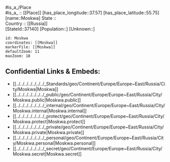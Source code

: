 ﻿---
location:
- 55.75
- 37.57
mapzoom:
- 7
- 12
mapmarker: city
type: City
tags:
- geo/City
SpocWebEntityId: 32606
isDeleted: false
confidential: public
has_id_wikidata: Q649
contains_the_administrative_territorial_entity:
- "[[_Standards/WikiData/WD~South-Eastern_Administrative_Okrug,121979]]"
- "[[_Standards/WikiData/WD~Konkovo_District,122788]]"
- "[[_Standards/WikiData/WD~Kuntsevo_District,155102]]"
- "[[_Standards/WikiData/WD~Central_Administrative_Okrug,190412]]"
- '[[_Standards/WikiData/WD~Troitsk,196691]]'
- '[[_Standards/WikiData/WD~Shcherbinka,198388]]'
- '[[_Standards/WikiData/WD~Zelenograd,207695]]'
- "[[_Standards/WikiData/WD~Eastern_Administrative_Okrug,307234]]"
- "[[_Standards/WikiData/WD~Beskudnikovsky_District,425824]]"
- "[[_Standards/WikiData/WD~Northern_Administrative_Okrug,462016]]"
- "[[_Standards/WikiData/WD~North-Eastern_Administrative_Okrug,462247]]"
- "[[_Standards/WikiData/WD~Southern_Administrative_Okrug,462377]]"
- "[[_Standards/WikiData/WD~South-Western_Administrative_Okrug,462400]]"
- "[[_Standards/WikiData/WD~Western_Administrative_Okrug,462475]]"
- "[[_Standards/WikiData/WD~North-Western_Administrative_Okrug,462490]]"
- "[[_Standards/WikiData/WD~Novomoskovsky_Administrative_Okrug,462497]]"
- "[[_Standards/WikiData/WD~Troitsky_Administrative_Okrug,462589]]"
- "[[_Standards/WikiData/WD~Moskovsky_Settlement,462784]]"
- "[[_Standards/WikiData/WD~Krylatskoye_District,474850]]"
- "[[_Standards/WikiData/WD~Solntsevo_District,486720]]"
- "[[_Standards/WikiData/WD~Tsaritsyno_District,508433]]"
- "[[_Standards/WikiData/WD~Vykhino-Zhulebino_District,533860]]"
- "[[_Standards/WikiData/WD~Kryukovo_District,587055]]"
- "[[_Standards/WikiData/WD~Shchukino_District,598088]]"
- "[[_Standards/WikiData/WD~Arbat_District,626920]]"
- "[[_Standards/WikiData/WD~Khoroshevo-Mnevniki_District,630277]]"
- "[[_Standards/WikiData/WD~Izmaylovo_District,635860]]"
- "[[_Standards/WikiData/WD~Kurkino_District,669235]]"
- "[[_Standards/WikiData/WD~Severny_District,780455]]"
- "[[_Standards/WikiData/WD~Preobrazhenskoye_District,842239]]"
- '[[_Standards/WikiData/WD~Vnukovo,861805]]'
- "[[_Standards/WikiData/WD~Khamovniki_District,862100]]"
- "[[_Standards/WikiData/WD~Zamoskvorechye_District,862107]]"
- "[[_Standards/WikiData/WD~Vostochnoye_Izmaylovo_District,944276]]"
- "[[_Standards/WikiData/WD~Filyovsky_Park_District,998027]]"
- "[[_Standards/WikiData/WD~Golovinsky_District,1017756]]"
- "[[_Standards/WikiData/WD~Veshnyaki_District,1019199]]"
- "[[_Standards/WikiData/WD~Cheryomushki_District,1112926]]"
- "[[_Standards/WikiData/WD~Lefortovo_District,1382617]]"
- "[[_Standards/WikiData/WD~Basmanny_District,1669860]]"
- "[[_Standards/WikiData/WD~Sokolniki_District,1935566]]"
- "[[_Standards/WikiData/WD~Maryino_District,1958176]]"
- "[[_Standards/WikiData/WD~Orekhovo-Borisovo_Severnoye_District,1962775]]"
- "[[_Standards/WikiData/WD~Gagarinsky_District,1962788]]"
- "[[_Standards/WikiData/WD~Chertanovo_Severnoye_District,1962799]]"
- "[[_Standards/WikiData/WD~Chertanovo_Tsentralnoye_District,1962823]]"
- "[[_Standards/WikiData/WD~Prospekt_Vernadskogo_District,1962831]]"
- "[[_Standards/WikiData/WD~Obruchevsky_District,1962988]]"
- "[[_Standards/WikiData/WD~Biryulyovo_Zapadnoye_District,1963002]]"
- "[[_Standards/WikiData/WD~Brateyevo_District,1963015]]"
- "[[_Standards/WikiData/WD~Mozhaysky_District,1963027]]"
- "[[_Standards/WikiData/WD~Nagatino-Sadovniki_District,1963039]]"
- "[[_Standards/WikiData/WD~Troparyovo-Nikulino_District,1963109]]"
- "[[_Standards/WikiData/WD~Zyablikovo_District,1963114]]"
- "[[_Standards/WikiData/WD~Yuzhnoye_Butovo_District,1963119]]"
- "[[_Standards/WikiData/WD~Tekstilshchiki_District,1963126]]"
- "[[_Standards/WikiData/WD~Nagorny_District,1963134]]"
- "[[_Standards/WikiData/WD~Kotlovka_District,1963145]]"
- "[[_Standards/WikiData/WD~Chertanovo_Yuzhnoye_District,1963154]]"
- "[[_Standards/WikiData/WD~Tyoply_Stan_District,1963160]]"
- "[[_Standards/WikiData/WD~Ryazansky_District,1963165]]"
- "[[_Standards/WikiData/WD~Severnoye_Butovo_District,1963171]]"
- "[[_Standards/WikiData/WD~Biryulyovo_Vostochnoye_District,1963176]]"
- "[[_Standards/WikiData/WD~Fili-Davydkovo_District,1963181]]"
- "[[_Standards/WikiData/WD~Moskvorechye-Saburovo_District,1963190]]"
- "[[_Standards/WikiData/WD~Ochakovo-Matveyevskoye_District,1963371]]"
- "[[_Standards/WikiData/WD~Danilovsky_District,1963381]]"
- "[[_Standards/WikiData/WD~Kapotnya_District,1963403]]"
- "[[_Standards/WikiData/WD~Yuzhnoportovy_District,1963417]]"
- "[[_Standards/WikiData/WD~Lyublino_District,1963431]]"
- "[[_Standards/WikiData/WD~Nagatinsky_Zaton_District,1963453]]"
- "[[_Standards/WikiData/WD~Nizhegorodsky_District,2008435]]"
- "[[_Standards/WikiData/WD~Zyuzino_District,2008454]]"
- "[[_Standards/WikiData/WD~Orekhovo-Borisovo_Yuzhnoye_District,2058744]]"
- "[[_Standards/WikiData/WD~Lomonosovsky_District,2059063]]"
- "[[_Standards/WikiData/WD~Donskoy_District,2216653]]"
- "[[_Standards/WikiData/WD~Presnensky_District,2320761]]"
- "[[_Standards/WikiData/WD~Dorogomilovo_District,2358875]]"
- "[[_Standards/WikiData/WD~Ramenki_District,2359096]]"
- "[[_Standards/WikiData/WD~Otradnoye_District,2360436]]"
- "[[_Standards/WikiData/WD~Yasenevo_District,2360561]]"
- "[[_Standards/WikiData/WD~Kuzminki_District,2360885]]"
- "[[_Standards/WikiData/WD~Molzhaninovsky_District,2361002]]"
- "[[_Standards/WikiData/WD~Butyrsky_District,2362908]]"
- "[[_Standards/WikiData/WD~Nekrasovka_District,2364279]]"
- "[[_Standards/WikiData/WD~Novo-Peredelkino_District,2364381]]"
- "[[_Standards/WikiData/WD~Sokolinaya_Gora_district,2364971]]"
- "[[_Standards/WikiData/WD~Perovo_District,2364993]]"
- "[[_Standards/WikiData/WD~Sviblovo_District,2365359]]"
- "[[_Standards/WikiData/WD~Golyanovo_District,2365753]]"
- "[[_Standards/WikiData/WD~Timiryazevsky_District,2365771]]"
- "[[_Standards/WikiData/WD~Akademichesky_District,2366010]]"
- "[[_Standards/WikiData/WD~Yuzhnoye_Medvedkovo_District,2366143]]"
- "[[_Standards/WikiData/WD~Rostokino_District,2366666]]"
- "[[_Standards/WikiData/WD~Khoroshyovsky_District,2366712]]"
- "[[_Standards/WikiData/WD~Vostochnoye_Degunino_District,2366730]]"
- "[[_Standards/WikiData/WD~Novokosino_District,2366748]]"
- "[[_Standards/WikiData/WD~Altufyevsky_District,2366768]]"
- "[[_Standards/WikiData/WD~Levoberezhny_District,2366787]]"
- "[[_Standards/WikiData/WD~Savyolovsky_District,2366807]]"
- "[[_Standards/WikiData/WD~Yuzhnoye_Tushino_District,2366829]]"
- "[[_Standards/WikiData/WD~Severnoye_Izmaylovo_District,2366853]]"
- "[[_Standards/WikiData/WD~Koptevo_District,2366877]]"
- "[[_Standards/WikiData/WD~Novogireyevo_District,2366899]]"
- "[[_Standards/WikiData/WD~Pechatniki_District,2367394]]"
- "[[_Standards/WikiData/WD~Aeroport_District,2367414]]"
- "[[_Standards/WikiData/WD~Voykovsky_District,2367430]]"
- "[[_Standards/WikiData/WD~Lianozovo_District,2367455]]"
- "[[_Standards/WikiData/WD~Severnoye_Tushino_District,2367469]]"
- "[[_Standards/WikiData/WD~Ivanovskoye_District,2367484]]"
- "[[_Standards/WikiData/WD~Dmitrovsky_District,2367500]]"
- "[[_Standards/WikiData/WD~Losinoostrovsky_District,2367516]]"
- "[[_Standards/WikiData/WD~Kosino-Ukhtomsky_District,2367534]]"
- "[[_Standards/WikiData/WD~Babushkinsky_District,2367552]]"
- "[[_Standards/WikiData/WD~Bogorodskoye_District,2367564]]"
- "[[_Standards/WikiData/WD~Severnoye_Medvedkovo_District,2367583]]"
- "[[_Standards/WikiData/WD~Alexeyevsky_District,2367598]]"
- "[[_Standards/WikiData/WD~Yaroslavsky_District,2367611]]"
- "[[_Standards/WikiData/WD~Marfino_District,2367627]]"
- "[[_Standards/WikiData/WD~Pokrovskoye-Streshnevo_District,2367649]]"
- "[[_Standards/WikiData/WD~Bibirevo_District,2367665]]"
- "[[_Standards/WikiData/WD~Maryina_Roshcha_District,2622887]]"
- "[[_Standards/WikiData/WD~Mitino_District,2625558]]"
- "[[_Standards/WikiData/WD~Strogino_District,2625675]]"
- "[[_Standards/WikiData/WD~Meshchansky_District,2626320]]"
- "[[_Standards/WikiData/WD~Krasnoselsky_District,2626343]]"
- "[[_Standards/WikiData/WD~Vostochny_District,2626858]]"
- "[[_Standards/WikiData/WD~Zapadnoye_Degunino_District,2626861]]"
- "[[_Standards/WikiData/WD~Khovrino_District,2626866]]"
- "[[_Standards/WikiData/WD~Begovoy_District,2626875]]"
- "[[_Standards/WikiData/WD~Metrogorodok_District,2626887]]"
- "[[_Standards/WikiData/WD~Ostankinsky_District,2704188]]"
- "[[_Standards/WikiData/WD~Sokol_District,2704327]]"
- "[[_Standards/WikiData/WD~Yakimanka_District,2704875]]"
- "[[_Standards/WikiData/WD~Tverskoy_District,2710104]]"
- "[[_Standards/WikiData/WD~Matushkino_District,3831503]]"
- "[[_Standards/WikiData/WD~Savyolki_District,3831532]]"
- "[[_Standards/WikiData/WD~Staroye_Kryukovo_District,3831538]]"
- "[[_Standards/WikiData/WD~Silino_District,3960539]]"
- "[[_Standards/WikiData/WD~Mosrentgen_Settlement,4373595]]"
- "[[_Standards/WikiData/WD~Desyonovskoye_Settlement,4373598]]"
- "[[_Standards/WikiData/WD~Voronovskoye_Settlement,4373596]]"
- "[[_Standards/WikiData/WD~Voskresenskoye_Settlement,4373597]]"
- '[[_Standards/WikiData/WD~Clenovsky,4373602]]'
- "[[_Standards/WikiData/WD~Kokoshkino_Settlement,4373603]]"
- "[[_Standards/WikiData/WD~Vnukovskoye_Settlement,4373600]]"
- "[[_Standards/WikiData/WD~Kievsky_Settlement,4373601]]"
- '[[_Standards/WikiData/WD~Q4373606,4373606]]'
- '[[_Standards/WikiData/WD~Pervomayskoye,4373607]]'
- "[[_Standards/WikiData/WD~Krasnopakhorskoye_Settlement,4373604]]"
- "[[_Standards/WikiData/WD~Marushkinskoye_Settlement,4373605]]"
- "[[_Standards/WikiData/WD~Sosenskoye_Settlement,4373611]]"
- "[[_Standards/WikiData/WD~Rogovskoye_Settlement,4373608]]"
- '[[_Standards/WikiData/WD~Novofedorovskoe,4373609]]'
- "[[_Standards/WikiData/WD~Filimonkovskoye_Settlement,4373612]]"
- "[[_Standards/WikiData/WD~Shchapovskoye_settlement,4373613]]"
- "[[_Standards/WikiData/WD~Ryazanovskoye_Settlement,5470559]]"
award_received:
- "[[_Standards/WikiData/WD~Hero_City_of_the_Soviet_Union,159438]]"
- "[[_Standards/WikiData/WD~European_City_of_the_Trees,20198245]]"
twinned_administrative_body:
- '[[_Standards/WikiData/WD~Valenciennes,163795]]'
- '[[_Standards/WikiData/WD~Düsseldorf,1718]]'
- '[[_Standards/WikiData/WD~Vienna,1741]]'
- '[[_Standards/WikiData/WD~Bangkok,1861]]'
- '[[_Standards/WikiData/WD~Madrid,2807]]'
- '[[_Standards/WikiData/WD~Tehran,3616]]'
- '[[_Standards/WikiData/WD~Ankara,3640]]'
- '[[_Standards/WikiData/WD~Belgrade,3711]]'
- '[[_Standards/WikiData/WD~Sevastopol,7525]]'
- '[[_Standards/WikiData/WD~Seoul,8684]]'
- '[[_Standards/WikiData/WD~Baku,9248]]'
- '[[_Standards/WikiData/WD~Bishkek,9361]]'
- '[[_Standards/WikiData/WD~Pyongyang,18808]]'
- '[[_Standards/WikiData/WD~Ulaanbaatar,23430]]'
- '[[_Standards/WikiData/WD~Berlin,64]]'
- '[[_Standards/WikiData/WD~London,84]]'
- "[[_Standards/WikiData/WD~Tel_Aviv,33935]]"
- '[[_Standards/WikiData/WD~Ljubljana,437]]'
- '[[_Standards/WikiData/WD~Dubai,612]]'
- '[[_Standards/WikiData/WD~Beijing,956]]'
- '[[_Standards/WikiData/WD~Delhi,1353]]'
- '[[_Standards/WikiData/WD~Zagreb,1435]]'
- "[[_Standards/WikiData/WD~Buenos_Aires,1486]]"
- '[[_Standards/WikiData/WD~Tokyo,1490]]'
- '[[_Standards/WikiData/WD~Astana,1520]]'
- '[[_Standards/WikiData/WD~Athens,1524]]'
- '[[_Standards/WikiData/WD~Havana,1563]]'
significant_event:
- '[[_Standards/WikiData/WD~conflagration,168983]]'
- '[[_Standards/WikiData/WD~siege,188055]]'
- "[[_Standards/WikiData/WD~death_by_burning,468455]]"
- "[[_Standards/WikiData/WD~plague_epidemic,1516910]]"
- "[[_Standards/WikiData/WD~evacuation_in_the_Soviet_Union,2892635]]"
- "[[_Standards/WikiData/WD~French_occupation_of_Moscow,4332537]]"
- "[[_Standards/WikiData/WD~Tushino_Camp,4466788]]"
- "[[_Standards/WikiData/WD~Moscow_Metro,5499]]"
- '[[_Standards/WikiData/WD~sack,19841484]]'
instance_of:
- '[[_Standards/WikiData/WD~megacity,174844]]'
- "[[_Standards/WikiData/WD~federal_city_of_Russia,183342]]"
- "[[_Standards/WikiData/WD~big_city,1549591]]"
- "[[_Standards/WikiData/WD~capital_of_Russia,4442912]]"
- "[[_Standards/WikiData/WD~city_or_town,7930989]]"
- "[[_Standards/WikiData/WD~largest_city,51929311]]"
located_in_or_next_to_body_of_water:
- "[[_Standards/WikiData/WD~Moskva_River,175117]]"
- "[[_Standards/WikiData/WD~Moscow_Canal,741351]]"
- '[[_Standards/WikiData/WD~Yauza,1126808]]'
- "[[_Standards/WikiData/WD~Vodootvodny_Canal,2551914]]"
- "[[_Standards/WikiData/WD~Skhodnya_Derivation_Canal,4447710]]"
named_after:
- "[[_Standards/WikiData/WD~Moskva_River,175117]]"
Köppen_climate_classification:
- "[[_Standards/WikiData/WD~continental_climate,185005]]"
- "[[_Standards/WikiData/WD~temperate_continental_climate,60995577]]"
capital_of:
- "[[_Standards/WikiData/WD~Central_Federal_District,190778]]"
- '[[_Standards/WikiData/WD~Russia,159]]'
- "[[_Standards/WikiData/WD~Moscow_Oblast,1697]]"
part_of: "[[_Standards/WikiData/WD~Central_Federal_District,190778]]"
located_in_on_physical_feature: "[[_Standards/WikiData/WD~East_European_Plain,191862]]"
founded_by: "[[_Standards/WikiData/WD~Yuri_Dolgorukiy,275106]]"
described_by_source:
- "[[_Standards/WikiData/WD~Catholic_Encyclopedia,302556]]"
- "[[_Standards/WikiData/WD~Brockhaus_and_Efron_Encyclopedic_Dictionary,602358]]"
- "[[_Standards/WikiData/WD~Encyclopædia_Britannica_11th_edition,867541]]"
- "[[_Standards/WikiData/WD~Great_Complete_Encyclopedia_of_All_Sciences_and_Arts,1547546]]"
- "[[_Standards/WikiData/WD~The_Nuttall_Encyclopædia,3181656]]"
- "[[_Standards/WikiData/WD~Sytin_Military_Encyclopedia,4114391]]"
- "[[_Standards/WikiData/WD~Jewish_Encyclopedia_of_Brockhaus_and_Efron,4173137]]"
- "[[_Standards/WikiData/WD~Granat_Encyclopedic_Dictionary,4532138]]"
- "[[_Standards/WikiData/WD~The_New_Student's_Reference_Work,16082057]]"
- "[[_Standards/WikiData/WD~Small_Brockhaus_and_Efron_Encyclopedic_Dictionary,19180675]]"
- "[[_Standards/WikiData/WD~Great_Soviet_Encyclopedia_(1926–1947),20078554]]"
- "[[_Standards/WikiData/WD~Meyer’s_Universum,_Dritter_Band,127953085]]"
head_of_government: "[[_Standards/WikiData/WD~Serguéi_Sobianin,319497]]"
history_of_topic: "[[_Standards/WikiData/WD~history_of_Moscow,338434]]"
party_chief_representative:
- "[[_Standards/WikiData/WD~Lev_Zaykov,350089]]"
- "[[_Standards/WikiData/WD~Yury_Anatolyevich_Prokofiev,4380412]]"
- "[[_Standards/WikiData/WD~Boris_Yeltsin,34453]]"
has_use:
- "[[_Standards/WikiData/WD~official_residence,481289]]"
member_of:
- "[[_Standards/WikiData/WD~Organization_of_World_Heritage_Cities,734958]]"
- "[[_Standards/WikiData/WD~World_Tourism_Cities_Federation,67652870]]"
located_in_time_zone:
- "[[_Standards/WikiData/WD~Moscow_Time,842320]]"
- '[[_Standards/WikiData/WD~Europe_Moscow,5412117]]'
- '[[_Standards/WikiData/WD~UTC+03_00,6760]]'
different_from:
- '[[_Standards/WikiData/WD~Moskva,1180583]]'
- '[[_Standards/WikiData/WD~Moskwa,15835707]]'
executive_body:
- "[[_Standards/WikiData/WD~mayor_of_Moscow,1837906]]"
- "[[_Standards/WikiData/WD~Government_of_Moscow,3339281]]"
flag: "[[_Standards/WikiData/WD~flag_of_Moscow,1983397]]"
legislative_body:
- "[[_Standards/WikiData/WD~Moscow_City_Duma,2041767]]"
coat_of_arms: "[[_Standards/WikiData/WD~coat_of_arms_of_Moscow,2079384]]"
anthem: "[[_Standards/WikiData/WD~Moya_Moskva,2398452]]"
authority: "[[_Standards/WikiData/WD~Government_of_Moscow,3339281]]"
geography_of_topic: "[[_Standards/WikiData/WD~geography_of_Moscow,4135628]]"
highest_judicial_authority: "[[_Standards/WikiData/WD~Constitutional_(charter)_court_of_a_subject_of_the_Russian_Federation,4231501]]"
main_regulatory_text: "[[_Standards/WikiData/WD~Charter_of_the_city_of_Moscow,4478176]]"
geoshape: "http://commons.wikimedia.org/data/main/Data:Russia/Moscow.map"
panoramic_view: "http://commons.wikimedia.org/wiki/Special:FilePath/02oct2019-Novodevichy.jpg"
nighttime_view:
- "http://commons.wikimedia.org/wiki/Special:FilePath/Cathedral%20of%20Christ%20the%20Saviour%20and%20Patriarshy%20bridge%20at%20night%2003.jpg"
- "http://commons.wikimedia.org/wiki/Special:FilePath/Museo%20Estatal%20de%20Historia%2C%20Mosc%C3%BA%2C%20Rusia%2C%202016-10-03%2C%20DD%2049.jpg"
- "http://commons.wikimedia.org/wiki/Special:FilePath/Novodevichy%20Convent%20Night.jpg"
- "http://commons.wikimedia.org/wiki/Special:FilePath/Moscow-Bolshoi-Theare-1.jpg"
pronunciation_audio: "http://commons.wikimedia.org/wiki/Special:FilePath/LL-Q7913%20%28ron%29-KlaudiuMihaila-Moscova.wav"
satellite_view: "http://commons.wikimedia.org/wiki/Special:FilePath/Moscow%20Urban%20Agglomeration%2C%20Russia%2C%20LandSat-7%20image.jpg"
aerial_view: "http://commons.wikimedia.org/wiki/Special:FilePath/Moscow%20Urban%20Agglomeration%2C%20Russia%2C%20LandSat-7%20image.jpg"
montage_image: "http://commons.wikimedia.org/wiki/Special:FilePath/MSK%20Collage%202015.png"
streaming_media_URL:
- "https://balticlivecam.com/cameras/russia/moscow/glory-square/"
- "https://balticlivecam.com/cameras/russia/moscow/moscow-city-center/"
- "https://balticlivecam.com/cameras/russia/moscow/moscow-panoramic-view/"
official_website:
- "https://www.mos.ru/"
postal_code:
- 101001–135999
BHCL_UUID:
- 4652d88f-f550-4fd0-a7f5-747c5d6e3904
- 16bbaa40-9f2f-4f7e-b50c-7fd826c31151
Provenio_UUID: 7edb16f0-1008-427a-bb7a-2a5bdac702de
Library_of_Congress_Classification: DK588-DK609
Krugosvet_article: Earth_sciences/geografiya/MOSKVA.html
Wolfram_Language_entity_code: "Entity[\"City\", {\"Moscow\", \"Moscow\", \"Russia\"}]"
X_Twitter_username:
- moscow
- moscowgov
GitHub_topic:
- moscow
Facebook_username:
- moscowgov
- mosru.official
Instagram_username:
- moscowgov
- mosru_official
shares_border_with:
- "[[_Standards/WikiData/WD~Moscow_Oblast,1697]]"
- "[[_Standards/WikiData/WD~Kaluga_Oblast,2842]]"
language_used:
- '[[_Standards/WikiData/WD~Russian,7737]]'
- "[[_Standards/WikiData/WD~Russian_Sign_Language,13210]]"
official_language:
- '[[_Standards/WikiData/WD~Russian,7737]]'
continent: '[[_Standards/WikiData/WD~Europe,46]]'
located_in_the_administrative_territorial_entity: '[[_Standards/WikiData/WD~Russia,159]]'
country: '[[_Standards/WikiData/WD~Russia,159]]'
elevation_above_sea_level: 156
patron_saint: "[[_Standards/WikiData/WD~Saint_George,48438]]"
local_dialing_code:
- 495
- 499
licence_plate_code:
- 97
- 197
- 99
- 177
- 77
- 777
- 199
- 799
area: 2562
social_media_followers:
- 11583
- 98943
population: 13149000
OmegaWiki_Defined_Meaning: 6209
entry_in_abbreviations_table: М.
U_S_National_Archives_Identifier: 10045708
native_label: Москва
official_name: Москва
location_map: "http://commons.wikimedia.org/wiki/Special:FilePath/Msk%20blank.svg"
IATA_airport_code: MOW
time_of_earliest_written_record: "1147-04-11T00:00:00Z"
Commons_gallery: Москва
Commons_category: Moscow
subreddit:
- Moscow
hashtag:
- Moscow
Telegram_username: mosrutop
FIPS_10_4_countries_and_regions_: RS48
ISO_3166_2_code: RU-MOW
HASC:
- RU.MC
UN_LOCODE: RUMOW
MeSH_tree_code:
- Z01.433.653
- Z01.542.248.775.510
demonym:
- москвичи
nickname:
- "Третий Рим"
- "Өченче Рим"
- "Third Rome"
topic_s_main_Wikimedia_portal: '[[_Standards/WikiData/WD~Portal_Moscow,11383163]]'
permanent_duplicated_item:
- '[[_Standards/WikiData/WD~Q13202750,13202750]]'
- "[[_Standards/WikiData/WD~Moscow_province,37868710]]"
economy_of_topic: "[[_Standards/WikiData/WD~economy_of_Moscow,16482010]]"
list_of_monuments: "[[_Standards/WikiData/WD~list_of_cultural_heritage_monuments_in_Moscow,18001788]]"
open_data_portal:
- "[[_Standards/WikiData/WD~Open_Data_Moscow_city,97062822]]"
office_held_by_head_of_government: "[[_Standards/WikiData/WD~Prime_Minister_of_Moscow,110808625]]"
UMLS_CUI: C0026580
Baidu_Tieba_name: 莫斯科
coat_of_arms_image: "http://commons.wikimedia.org/wiki/Special:FilePath/Coat%20of%20arms%20of%20Moscow.svg"
image: "http://commons.wikimedia.org/wiki/Special:FilePath/ISS-38%20Nighttime%20image%20of%20Moscow%2C%20Russia.jpg"
locator_map_image: "http://commons.wikimedia.org/wiki/Special:FilePath/Map%20of%20Russia%20%282014%E2%80%932022%29%20-%20Moscow.svg"
inception: "http://www.wikidata.org/.well-known/genid/7ea35d4504b835fc37b90f06a6e522af"
VK_username: mos
flag_image: "http://commons.wikimedia.org/wiki/Special:FilePath/Flag%20of%20Moscow%2C%20Russia.svg"
winter_view: "http://commons.wikimedia.org/wiki/Special:FilePath/Red%20Square%20in%20cold%20winter%2C%20Moscow%2C%20Russia.jpg"
page_banner: "http://commons.wikimedia.org/wiki/Special:FilePath/Moscow%20Banner.jpg"
coordinate_location: "Point(37.6175 55.750555555)"
coordinates_of_northernmost_point: "Point(37.183333333 56.016666666)"
external_data_available_at_URL: "https://data.mos.ru/"
detail_map:
- "http://commons.wikimedia.org/wiki/Special:FilePath/Moscow%20all%20districts.svg"
WOEID: 2346910
aliases:
- Moscow
- Moskwa
---

#is_a_/Place  
#is_a_ :: [[Place]] 
[has_place_longitude::37.57] 
[has_place_latitude::55.75] 
[name::Moskwa] 
State ::  
Country :: [[Russia]]  
[StateId::37140] 
[Population::] 
[Unknown::] 


```leaflet
id: Moskwa
coordinates: [[Moskwa]] 
markerFile: [[Moskwa]] 
defaultZoom: 11 
maxZoom: 18
```


## Confidential Links & Embeds: 
- [[../../../../../../../_Standards/geo/Continent/Europe/Europe~East/Russia/City/Moskwa|Moskwa]] 
- [[../../../../../../../_public/geo/Continent/Europe/Europe~East/Russia/City/Moskwa.public|Moskwa.public]] 
- [[../../../../../../../_internal/geo/Continent/Europe/Europe~East/Russia/City/Moskwa.internal|Moskwa.internal]] 
- [[../../../../../../../_protect/geo/Continent/Europe/Europe~East/Russia/City/Moskwa.protect|Moskwa.protect]] 
- [[../../../../../../../_private/geo/Continent/Europe/Europe~East/Russia/City/Moskwa.private|Moskwa.private]] 
- [[../../../../../../../_personal/geo/Continent/Europe/Europe~East/Russia/City/Moskwa.personal|Moskwa.personal]] 
- [[../../../../../../../_secret/geo/Continent/Europe/Europe~East/Russia/City/Moskwa.secret|Moskwa.secret]] 
